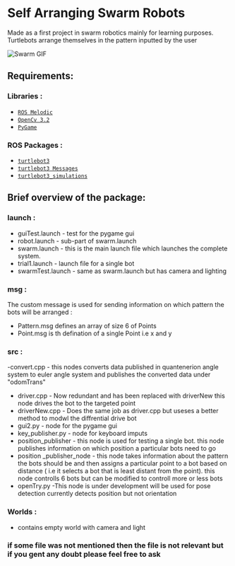 # Self Arranging Swarm Robots 

Made as a first project in swarm robotics mainly for learning purposes. Turtlebots arrange themselves in the pattern inputted by the user 


![Swarm GIF](https://media.giphy.com/media/fcYchN7yX8PHTkw0ne/giphy.gif)


## Requirements:

### Libraries :
- [`ROS Melodic`](http://wiki.ros.org/melodic/Installation/Ubuntu)
- [`OpenCv 3.2`](https://opencv.org/opencv-3-2/)
- [`PyGame`](https://pypi.org/project/pygame/)

### ROS Packages :
- [`turtlebot3`](https://github.com/ROBOTIS-GIT/turtlebot3)
- [`turtlebot3 Messages`](https://github.com/ROBOTIS-GIT/turtlebot3_msgs)
- [`turtlebot3_simulations`](https://github.com/ROBOTIS-GIT/turtlebot3_simulations)



## Brief overview of the package: 

### launch :
- guiTest.launch - test for the pygame gui
- robot.launch - sub-part of swarm.launch
- swarm.launch - this is the main launch file which launches the complete system.
- trial1.launch - launch file for a single bot
- swarmTest.launch - same as swarm.launch but has camera and lighting 
    
### msg :
The custom message is used for sending information on which pattern the bots will be arranged :
- Pattern.msg defines an array of size 6 of Points
- Point.msg is th defination of a single Point i.e x and y
    
### src :
-convert.cpp - this nodes converts data published in quantenerion angle system to euler angle system and publishes the converted data under "odomTrans"
- driver.cpp - Now redundant and has been replaced with driverNew this node drives the bot to the targeted point
- driverNew.cpp - Does the same job as driver.cpp but useses a better method to modwl the diffrential drive bot
- gui2.py - node for the pygame gui
- key_publisher.py - node for keyboard imputs 
- position_publisher - this node is used for testing a single bot. this node publishes information on which position a particular bots need to go
- position _publisher_node - this node takes information about the pattern the bots should be and then assigns a particular point to a bot based on distance ( i.e it selects a bot that is least distant from the point). this node controlls 6 bots but can be modified to controll more or less bots
- openTry.py -This node is under development will be used for pose detection currently detects position but not orientation  

### Worlds :
- contains empty world with camera and light

### if some file was not mentioned then the file is not relevant but if you gent any doubt please feel free to ask
 
